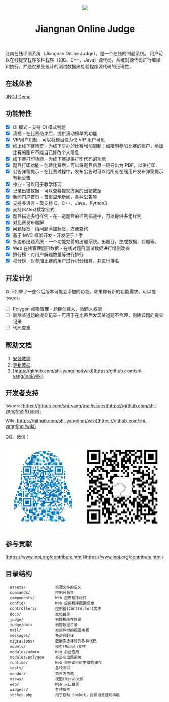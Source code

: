 <p align="center">
    <a href="https://www.jnoj.org" target="_blank">
        <img src="docs/favicon.ico" height="100px">
    </a>
    <h1 align="center">Jiangnan Online Judge</h1>
    <br>
</p>

江南在线评测系统（Jiangnan Online Judge），是一个在线的判题系统。
用户可以在线提交程序多种程序（如C、C++、Java）源代码，系统对源代码进行编译和执行，并通过预先设计的测试数据来检验程序源代码的正确性。

在线体验
---------
[JNOJ Demo](https://demo.jnoj.org)

功能特性
----------

- [x] OI 模式 - 支持 OI 模式判题
- [x] 滚榜 - 在比赛结束后，提供滚动榜单的功能
- [x] VIP用户机制 - 可以将题目设为仅 VIP 用户可见
- [x] 线上线下赛场景 - 为线下举办的比赛增加限制：如限制参加比赛的账户，参加比赛的账户不能自己修改个人信息
- [x] 线下赛打印功能 - 为线下赛提供打印代码的功能
- [x] 题目打印功能 - 创建比赛后，可以将题目信息一键导出为 PDF，以供打印。
- [x] 公告弹窗提示 - 在比赛过程中，发布公告时可以给所有在线用户发布弹窗提示有新公告
- [x] 作业 - 可以用于教学练习
- [x] 记录出错数据 - 可以查看提交方案的出错数据
- [x] 新闻门户首页 - 首页显示新闻，各种公告等
- [x] 支持多语言 - 现支持 C、C++、Java、Python3
- [x] 支持(Katex)数学公式
- [x] 题目描述多组样例 - 在一道题目的样例描述中，可以提供多组样例
- [x] 对比赛发布题解
- [x] 问题标签 - 给问题添加标签，方便查询
- [x] 基于 MVC 框架开发 - 开发便于上手
- [x] 多边形出题系统 - 一个功能完善的出题系统。出题目，生成数据，验题等。
- [x] Web 在线管理题目数据 - 在线对题目测试数据进行增删改查
- [x] 排行榜 - 对用户解题数量等进行排行
- [x] 积分榜 - 对参加比赛的用户进行积分结算，并进行排名

开发计划
--------

以下列举了一些今后版本可能会添加的功能，如果你有新的功能需求，可以提 issues。

- [ ] Polygon 权限管理 - 题目创建人、验题人权限
- [ ] 删除某道题的提交记录 - 可用于在比赛后发现某道题不合理，删除该题的提交记录
- [ ] 代码查重

帮助文档
--------

1. [安装教程](docs/install.md)
2. [更新教程](docs/update.md)
3. [https://github.com/shi-yang/jnoj/wiki](https://github.com/shi-yang/jnoj/wiki)


开发者支持
---------
Issues: [https://github.com/shi-yang/jnoj/issues](https://github.com/shi-yang/jnoj/issues)

Wiki: [https://github.com/shi-yang/jnoj/wiki](https://github.com/shi-yang/jnoj/wiki)

QQ、微信：

![QQ & Wechat](docs/images/contact.png)

参与贡献
--------

[https://www.jnoj.org/contribute.html](https://www.jnoj.org/contribute.html)

目录结构
----------

      assets/             资源文件的定义
      commands/           控制台命令
      components/         Web 应用程序组件
      config/             Web 应用程序配置信息
      controllers/        控制器(Controller)文件
      docs/               文档目录
      judge/              判题机所在目录
      judge/data          判题数据目录
      mail/               发邮件时的视图模板
      messages/           多语言翻译
      migrations/         数据库迁移时的各种代码
      models/             模型(Model)文件
      modules/admin       Web 后台应用
      modules/polygon     多边形出题系统
      runtime/            Web 程序运行时生成的缓存
      tests/              各种测试
      vendor/             第三方依赖
      views/              视图(View)文件
      web/                Web 入口目录
      widgets/            各种插件
      socket.php          用于启动 Socket，提供消息通知功能
